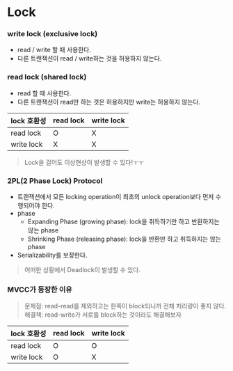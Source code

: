 # Lock

### write lock (exclusive lock)
- read / write 할 때 사용한다.
- 다른 트랜잭션이 read / write하는 것을 허용하지 않는다.
### read lock (shared lock)
- read 할 때 사용한다.
- 다른 트랜잭션이 read만 하는 것은 허용하지만 write는 허용하지 않는다.
  
| lock 호환성    | read lock | write lock |
|-------------|-----------|------------|
| read lock   | O         | X          |
| write lock | X         | X          |

> Lock을 걸어도 이상현상이 발생할 수 있다!ㅜㅜ

### 2PL(2 Phase Lock) Protocol
- 트랜잭션에서 모든 locking operation이 최초의 unlock operation보다 먼저 수행되어야 한다.
- phase
    - Expanding Phase (growing phase): lock을 취득하기만 하고 반환하지는 않는 phase
    - Shrinking Phase (releasing phase): lock을 반환만 하고 취득하지는 않는 phase
- Serializability를 보장한다.
> 어떠한 상황에서 Deadlock이 발생할 수 있다.


### MVCC가 등장한 이유
> 문제점: read-read를 제외하고는 한쪽이 block되니까 전체 처리량이 좋지 않다.
> 해결책: read-write가 서로를 block하는 것이라도 해결해보자 

| lock 호환성    | read lock | write lock |
|-------------|-----------|------------|
| read lock   | O         | O          |
| write lock | O         | X          |
